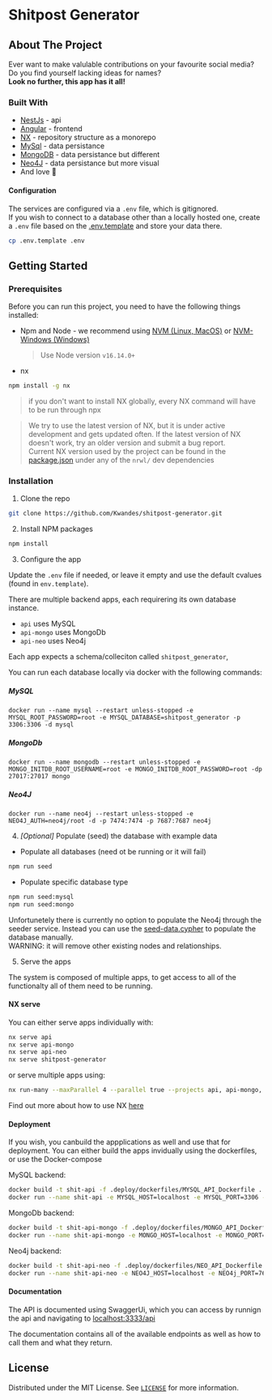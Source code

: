# Shitpost Generator

## About The Project

Ever want to make valulable contributions on your favourite social media?\
Do you find yourself lacking ideas for names?\
**Look no further, this app has it all!**

### Built With

- [NestJs](https://nestjs.com/) - api
- [Angular](https://angular.io/) - frontend
- [NX](https://nx.dev/) - repository structure as a monorepo
- [MySql](mysql.com) - data persistance
- [MongoDB](https://www.mongodb.com/) - data persistance but different
- [Neo4J](https://neo4j.com/) - data persistance but more visual
- And love 💖

#### Configuration

The services are configured via a `.env` file, which is gitignored.\
If you wish to connect to a database other than a locally hosted one, create a `.env` file based on the [.env.template](.env.template) and store your data there.

```sh
cp .env.template .env
```

## Getting Started

### Prerequisites

Before you can run this project, you need to have the following things installed:

- Npm and Node - we recommend using [NVM (Linux, MacOS)](https://github.com/nvm-sh/nvm#about) or [NVM-Windows (Windows)](https://github.com/coreybutler/nvm-windows#node-version-manager-nvm-for-windows)

  > Use Node version `v16.14.0+`

- nx

```sh
npm install -g nx
```

> if you don't want to install NX globally, every NX command will have to be run through npx

> We try to use the latest version of NX, but it is under active development and gets updated often. If the latest version of NX doesn't work, try an older version and submit a bug report.\
> Current NX version used by the project can be found in the [package.json](package.json) under any of the `nrwl/` dev dependencies

### Installation

1. Clone the repo

```sh
git clone https://github.com/Kwandes/shitpost-generator.git
```

2. Install NPM packages

```sh
npm install
```

3. Configure the app

Update the `.env` file if needed, or leave it empty and use the default cvalues (found in `env.template`).

There are multiple backend apps, each requirering its own database instance.

- `api` uses MySQL
- `api-mongo` uses MongoDb
- `api-neo` uses Neo4j

Each app expects a schema/colleciton called `shitpost_generator`,

You can run each database locally via docker with the following commands:

##### MySQL

```docker
docker run --name mysql --restart unless-stopped -e MYSQL_ROOT_PASSWORD=root -e MYSQL_DATABASE=shitpost_generator -p 3306:3306 -d mysql
```

##### MongoDb

```docker
docker run --name mongodb --restart unless-stopped -e MONGO_INITDB_ROOT_USERNAME=root -e MONGO_INITDB_ROOT_PASSWORD=root -dp 27017:27017 mongo
```

##### Neo4J

```docker
docker run --name neo4j --restart unless-stopped -e NEO4J_AUTH=neo4j/root -d -p 7474:7474 -p 7687:7687 neo4j
```

4. _[Optional]_ Populate (seed) the database with example data

- Populate all databases (need ot be running or it will fail)

```sh
npm run seed
```

- Populate specific database type

```sh
npm run seed:mysql
npm run seed:mongo
```

Unfortunetely there is currently no option to populate the Neo4j through the seeder service. Instead you can use the [seed-data.cypher](apps\seeder\src\neo\seed-data.cypher) to populate the database manually.\
WARNING: it will remove other existing nodes and relationships.

5. Serve the apps

The system is composed of multiple apps, to get access to all of the functionalty all of them need to be running.

#### NX serve

You can either serve apps individually with:

```sh
nx serve api
nx serve api-mongo
nx serve api-neo
nx serve shitpost-generator
```

or serve multiple apps using:

```sh
nx run-many --maxParallel 4 --parallel true --projects api, api-mongo, api-neo, shitpost-generator --target serve
```

Find out more about how to use NX [here](https://nx.dev/latest/angular/getting-started/nx-cli)

#### Deployment

If you wish, you canbuild the appplications as well and use that for deployment.
You can either build the apps invidually using the dockerfiles, or use the Docker-compose

MySQL backend:

```sh
docker build -t shit-api -f .deploy/dockerfiles/MYSQL_API_Dockerfile .
docker run --name shit-api -e MYSQL_HOST=localhost -e MYSQL_PORT=3306 -e MYSQL_USER=root -e MYSQL_PASSWORD=root -e MYSQL_DATABASE=shitpost_generator  -p 3333:3333 shit-api

```

MongoDb backend:

```sh
docker build -t shit-api-mongo -f .deploy/dockerfiles/MONGO_API_Dockerfile .
docker run --name shit-api-mongo -e MONGO_HOST=localhost -e MONGO_PORT=27017 -e MONGO_USER=root -e MONGO_PASSWORD=root -e MONGO_DATABASE=shitpost_generator  -p 3334:3334 shit-api-mongo

```

Neo4j backend:

```sh
docker build -t shit-api-neo -f .deploy/dockerfiles/NEO_API_Dockerfile .
docker run --name shit-api-neo -e NEO4J_HOST=localhost -e NEO4j_PORT=7687 -e NEO4j_USER=neo4j -e NEO4j_PASSWORD=root -e NEO4j_DATABASE=shitpost_generator  -p 3335:3335 shit-api-neo

```

#### Documentation

The API is documented using SwaggerUi, which you can access by runnign the api and navigating to [localhost:3333/api](http://localhost:3333/api)

The documentation contains all of the available endpoints as well as how to call them and what they return.

## License

Distributed under the MIT License. See [`LICENSE`](./LICENSE) for more information.
